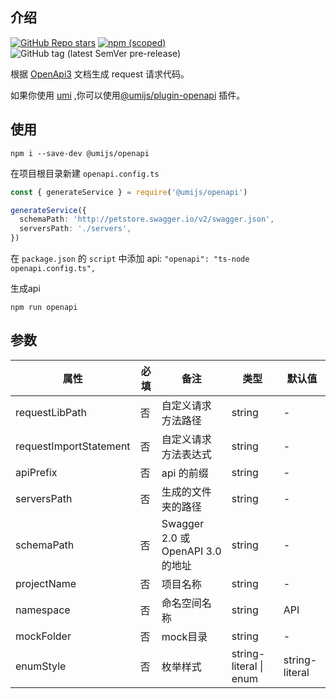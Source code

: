 ## 介绍
[![GitHub Repo stars](https://img.shields.io/github/stars/chenshuai2144/openapi2typescript?style=social)](https://github.com/chenshuai2144/openapi2typescript)
[![npm (scoped)](https://img.shields.io/npm/v/@umijs/openapi)](https://www.npmjs.com/package/@umijs/openapi)
![GitHub tag (latest SemVer pre-release)](https://img.shields.io/github/v/tag/chenshuai2144/openapi2typescript?include_prereleases)

根据 [OpenApi3](https://swagger.io/blog/news/whats-new-in-openapi-3-0/) 文档生成 request 请求代码。

如果你使用 [umi](https://umijs.org) ,你可以使用[@umijs/plugin-openapi](https://www.npmjs.com/package/@umijs/plugin-openapi) 插件。
## 使用
```node
npm i --save-dev @umijs/openapi
```
在项目根目录新建 ```openapi.config.ts```
```ts
const { generateService } = require('@umijs/openapi')

generateService({
  schemaPath: 'http://petstore.swagger.io/v2/swagger.json',
  serversPath: './servers',
})

```
在 ```package.json``` 的 ```script``` 中添加 api: ```"openapi": "ts-node openapi.config.ts",```

生成api
```node
npm run openapi
```
## 参数
|  属性   | 必填  | 备注 | 类型 | 默认值 |
|  ----  | ----  |  ----  |  ----  | - |
| requestLibPath  | 否 | 自定义请求方法路径 | string | - |
| requestImportStatement  | 否 | 自定义请求方法表达式 | string | - |
| apiPrefix  | 否 | api 的前缀 | string | - |
| serversPath  | 否 | 生成的文件夹的路径 | string | - |
| schemaPath  | 否 | Swagger 2.0 或 OpenAPI 3.0 的地址 | string | - |
| projectName  | 否 | 项目名称 | string | - |
| namespace  | 否 | 命名空间名称 | string | API |
| mockFolder  | 否 | mock目录 | string | - |
| enumStyle  | 否 | 枚举样式 | string-literal \| enum | string-literal |
